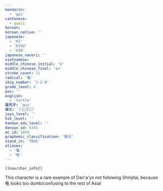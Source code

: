 ```yaml
---
mandarin:
  - 'guī'
cantonese:
  - gwai1
korean:
korean_native: ''
japanese:
  - 'KI'
  - 'KYUU'
  - 'KIN'
japanese_nanori: ''
vietnamese:
middle_chinese_initial: 'k'
middle_chinese_final: 'ɨu'
stroke_count: 11
radical: '龜'
skip_number: '2-2-9'
grade_level: 6
pos: ''
english:
  - 'turtle'
羅馬字: 'guu'
韓文: '[[굿]]'
joyo_level: ''
hsk_level: ''
hanmun_edu_level: ''
danayo_id: 6345
mc_id: 1059
graphemic_classification: '象形'
stand_in: 'TRUE'
aliases:
  - '龜'
  - '龟'
---
```

```meta-bind-embed
[[nav/char_info]]
```
This character is a rare example of Dan'a'yo not following Shinjitai, because 龟 looks too dumb/confusing to the rest of Asia!